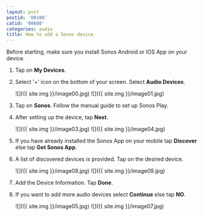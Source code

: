 ```yaml
---
layout: post
postid: '00100'
catid: '00600'
categories: audio
title: How to add a Sonos device
---
```


Before starting, make sure you install Sonos Android or IOS App on your device.

1. Tap on **My Devices**.

2. Select '+' icon on the bottom of your screen. Select **Audio Devices**.

    ![]({{ site.img }}/image00.jpg)
    ![]({{ site.img }}/image01.jpg)  

3. Tap on **Sonos**. Follow the manual guide to set up Sonos Play. 
4. After setting up the device, tap **Next**.

    ![]({{ site.img }}/image03.jpg)
    ![]({{ site.img }}/image04.jpg)

5. If you have already installed the Sonos App on your mobile tap **Discover** else tap **Get Sonos App**.

6. A list of discovered devices is provided. Tap on the desired device.

    ![]({{ site.img }}/image08.jpg)
    ![]({{ site.img }}/image09.jpg)

7. Add the Device Information. Tap **Done**.

8. If you want to add more audio devices select **Continue** else tap **NO**.

    ![]({{ site.img }}/image05.jpg)
    ![]({{ site.img }}/image07.jpg)